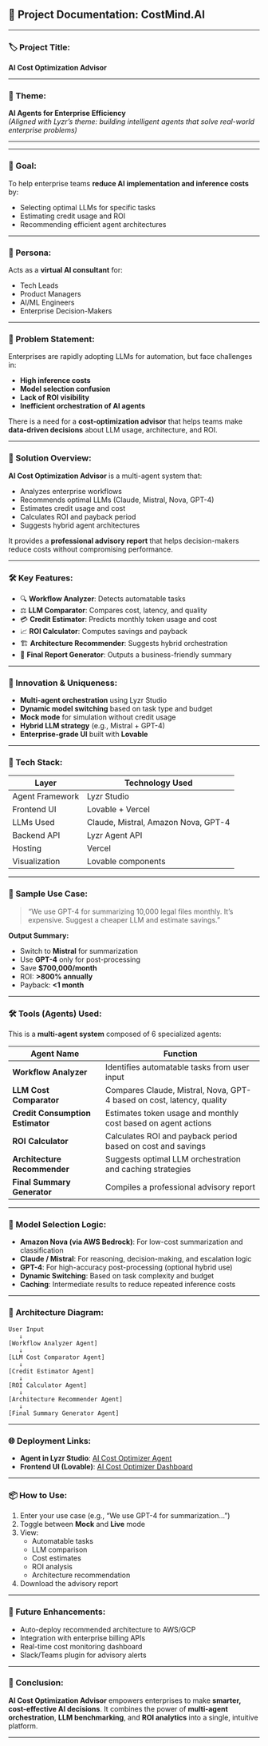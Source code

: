 

## 📘 Project Documentation: CostMind.AI

---

### 🏷️ Project Title:
**AI Cost Optimization Advisor**

---

### 🧩 Theme:
**AI Agents for Enterprise Efficiency**  
*(Aligned with Lyzr’s theme: building intelligent agents that solve real-world enterprise problems)*

---

---

### 🎯 Goal:
To help enterprise teams **reduce AI implementation and inference costs** by:
- Selecting optimal LLMs for specific tasks
- Estimating credit usage and ROI
- Recommending efficient agent architectures

---

### 👤 Persona:
Acts as a **virtual AI consultant** for:
- Tech Leads
- Product Managers
- AI/ML Engineers
- Enterprise Decision-Makers

---

### 🧠 Problem Statement:
Enterprises are rapidly adopting LLMs for automation, but face challenges in:
- **High inference costs**
- **Model selection confusion**
- **Lack of ROI visibility**
- **Inefficient orchestration of AI agents**

There is a need for a **cost-optimization advisor** that helps teams make **data-driven decisions** about LLM usage, architecture, and ROI.

---

### 🎯 Solution Overview:
**AI Cost Optimization Advisor** is a multi-agent system that:
- Analyzes enterprise workflows
- Recommends optimal LLMs (Claude, Mistral, Nova, GPT-4)
- Estimates credit usage and cost
- Calculates ROI and payback period
- Suggests hybrid agent architectures

It provides a **professional advisory report** that helps decision-makers reduce costs without compromising performance.

---

### 🛠️ Key Features:
- 🔍 **Workflow Analyzer**: Detects automatable tasks
- ⚖️ **LLM Comparator**: Compares cost, latency, and quality
- 💳 **Credit Estimator**: Predicts monthly token usage and cost
- 📈 **ROI Calculator**: Computes savings and payback
- 🏗️ **Architecture Recommender**: Suggests hybrid orchestration
- 📄 **Final Report Generator**: Outputs a business-friendly summary

---

### 🧠 Innovation & Uniqueness:
- **Multi-agent orchestration** using Lyzr Studio
- **Dynamic model switching** based on task type and budget
- **Mock mode** for simulation without credit usage
- **Hybrid LLM strategy** (e.g., Mistral + GPT-4)
- **Enterprise-grade UI** built with **Lovable**

---

### 🧰 Tech Stack:
| Layer              | Technology Used                          |
|--------------------|-------------------------------------------|
| Agent Framework    | Lyzr Studio     |
| Frontend UI        | Lovable + Vercel    |
| LLMs Used          | Claude, Mistral, Amazon Nova, GPT-4       |
| Backend API        | Lyzr Agent API                            |
| Hosting            | Vercel                                    |
| Visualization      | Lovable components                        |

---

### 🧪 Sample Use Case:
> “We use GPT-4 for summarizing 10,000 legal files monthly. It’s expensive. Suggest a cheaper LLM and estimate savings.”

**Output Summary:**
- Switch to **Mistral** for summarization
- Use **GPT-4** only for post-processing
- Save **\$700,000/month**
- ROI: **>800% annually**
- Payback: **<1 month**

---

### 🛠️ Tools (Agents) Used:
This is a **multi-agent system** composed of 6 specialized agents:

| Agent Name                  | Function                                                                 |
|----------------------------|--------------------------------------------------------------------------|
| **Workflow Analyzer**      | Identifies automatable tasks from user input                             |
| **LLM Cost Comparator**    | Compares Claude, Mistral, Nova, GPT-4 based on cost, latency, quality    |
| **Credit Consumption Estimator** | Estimates token usage and monthly cost based on agent actions        |
| **ROI Calculator**         | Calculates ROI and payback period based on cost and savings              |
| **Architecture Recommender** | Suggests optimal LLM orchestration and caching strategies              |
| **Final Summary Generator**| Compiles a professional advisory report                                   |

---

### 🧠 Model Selection Logic:
- **Amazon Nova (via AWS Bedrock)**: For low-cost summarization and classification
- **Claude / Mistral**: For reasoning, decision-making, and escalation logic
- **GPT-4**: For high-accuracy post-processing (optional hybrid use)
- **Dynamic Switching**: Based on task complexity and budget
- **Caching**: Intermediate results to reduce repeated inference costs

---

### 🧱 Architecture Diagram:

```
User Input
   ↓
[Workflow Analyzer Agent]
   ↓
[LLM Cost Comparator Agent]
   ↓
[Credit Estimator Agent]
   ↓
[ROI Calculator Agent]
   ↓
[Architecture Recommender Agent]
   ↓
[Final Summary Generator Agent]
```

---

### 🌐 Deployment Links:
- **Agent in Lyzr Studio**: [AI Cost Optimizer Agent](https://studio.lyzr.ai/agent/6874e48e6cc2cda0d0a1a195)
- **Frontend UI (Lovable)**: [AI Cost Optimizer Dashboard](https://v0-ai-cost-optimizer-dashboard.vercel.app/)

---

### 📦 How to Use:
1. Enter your use case (e.g., “We use GPT-4 for summarization…”)
2. Toggle between **Mock** and **Live** mode
3. View:
   - Automatable tasks
   - LLM comparison
   - Cost estimates
   - ROI analysis
   - Architecture recommendation
4. Download the advisory report

---

### 🧠 Future Enhancements:
- Auto-deploy recommended architecture to AWS/GCP
- Integration with enterprise billing APIs
- Real-time cost monitoring dashboard
- Slack/Teams plugin for advisory alerts

---

### 🏁 Conclusion:
**AI Cost Optimization Advisor** empowers enterprises to make **smarter, cost-effective AI decisions**. It combines the power of **multi-agent orchestration**, **LLM benchmarking**, and **ROI analytics** into a single, intuitive platform.

---
